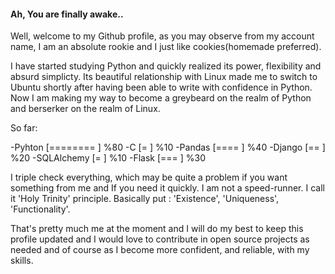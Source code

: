 #### Ah, You are finally awake.. 

Well, welcome to my Github profile, as you may observe from my account name, I am an absolute rookie and I just like cookies(homemade preferred).

I have started studying Python and quickly realized its power, flexibility and absurd simplicty. Its beautiful relationship with Linux made me to switch to Ubuntu shortly after having been able to write with confidence in Python. Now I am making my way to become a greybeard on the realm of Python and berserker on the realm of Linux.

So far: 

  -Pyhton  [========  ] %80
  -C [=        ] %10
  -Pandas [====      ] %40
  -Django [==       ] %20
  -SQLAlchemy [=         ] %10
  -Flask [===       ] %30

I triple check everything, which may be quite a problem if you want something from me and If you need it quickly. I am not a speed-runner. I call it 'Holy Trinity' principle. Basically put : 'Existence', 'Uniqueness', 'Functionality'.

That's pretty much me at the moment and I will do my best to keep this profile updated and I would love to contribute in open source projects as needed and of course as I become more confident, and reliable, with my skills.  
